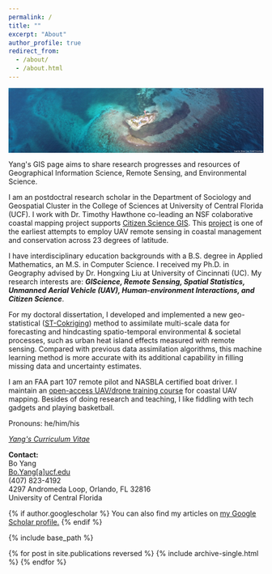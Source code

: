 ```yaml
---
permalink: /
title: ""
excerpt: "About"
author_profile: true
redirect_from: 
  - /about/
  - /about.html
---
```

 <img align="center"  src="/images/DJI_0894.JPG">
 
Yang's GIS page aims to share research progresses and resources of Geographical Information Science, Remote Sensing, and Environmental Science. 

I am an postdoctral research scholar in the Department of Sociology and Geospatial Cluster in the College of Sciences at University of Central Florida (UCF). I work with Dr. Timothy Hawthone co-leading an NSF colaborative coastal mapping project supports [Citizen Science GIS](https://www.citizensciencegis.org/). This [project](https://gis-yang.github.io//Projects/) is one of the earliest attempts to employ UAV remote sensing in coastal management and conservation across 23 degrees of latitude. 

I have interdisciplinary education backgrounds with a B.S. degree in Applied Mathematics, an M.S. in Computer Science. I received my Ph.D. in Geography advised by Dr. Hongxing Liu at University of Cincinnati (UC). My research interests are: **_GIScience, Remote Sensing, Spatial Statistics, Unmanned Aerial Vehicle (UAV), Human-environment Interactions, and Citizen Science_**. 

For my doctoral dissertation, I developed and implemented a new geo-statistical ([ST-Cokriging](https://doi.org/10.1016/j.rse.2020.112190)) method to assimilate multi-scale data for forecasting and hindcasting spatio-temporal environmental & societal processes, such as urban heat island effects measured with remote sensing. Compared with previous data assimilation algorithms, this machine learning method is more accurate with its additional capability in filling missing data and uncertainty estimates. 

I am an FAA part 107 remote pilot and NASBLA certified boat driver. I maintain an [open-access UAV/drone training course](https://gis-yang.github.io/DroneMapping/) for coastal UAV mapping. Besides of doing research and teaching, I like fiddling with tech gadgets and playing basketball. 

Pronouns: he/him/his 

[*Yang's Curriculum Vitae*](https://docs.google.com/document/d/1nT3W5MqYg02pN3GBTEk82azSgIICLYM18z3yoXPlEDU/edit?usp=sharing)



**Contact:**\
Bo Yang\
[Bo.Yang[a]ucf.edu](Bo.Yang@ucf.edu) \
(407) 823-4192\
4297 Andromeda Loop, Orlando, FL 32816\
University of Central Florida


{% if author.googlescholar %}
  You can also find my articles on <u><a href="{{author.googlescholar}}">my Google Scholar profile</a>.</u>
{% endif %}

{% include base_path %}

{% for post in site.publications reversed %}
  {% include archive-single.html %}
{% endfor %}

